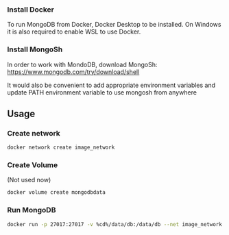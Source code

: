 
### Install Docker

To run MongoDB from Docker, Docker Desktop to be installed. 
On Windows it is also required to enable WSL to use Docker.

### Install MongoSh

In order to work with MondoDB, download MongoSh: 
https://www.mongodb.com/try/download/shell

It would also be convenient to add appropriate environment variables and update PATH environment variable to use mongosh from anywhere

## Usage

### Create network

```bash
docker network create image_network
```

### Create Volume

(Not used now)
```bash
docker volume create mongodbdata
```

### Run MongoDB

```bash
docker run -p 27017:27017 -v %cd%/data/db:/data/db --net image_network -d --name=duplicates_store mongo:latest --noauth --bind_ip=0.0.0.0
```


